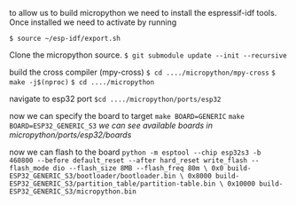 to allow us to build micropython we need to install the espressif-idf tools. Once installed we need to activate by running

`$ source ~/esp-idf/export.sh`

Clone the micropython source.
`$ git submodule update --init --recursive`

build the cross compiler (mpy-cross)
`$ cd ..../micropython/mpy-cross`
`$ make -j$(nproc)`
`$ cd ..../micropython`

navigate to esp32 port
`$cd ..../micropython/ports/esp32`

now we can specify the board to target
`make BOARD=GENERIC`
`make BOARD=ESP32_GENERIC_S3`
*we can see available boards in micropython/ports/esp32/boards*

now we can flash to the board
`python -m esptool --chip esp32s3 -b 460800 --before default_reset --after hard_reset write_flash --flash_mode dio --flash_size 8MB --flash_freq 80m \
  0x0 build-ESP32_GENERIC_S3/bootloader/bootloader.bin \
  0x8000 build-ESP32_GENERIC_S3/partition_table/partition-table.bin \
  0x10000 build-ESP32_GENERIC_S3/micropython.bin`



